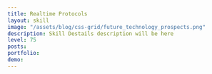 ```yaml
---
title: Realtime Protocols
layout: skill
image: "/assets/blog/css-grid/future_technology_prospects.png"
description: Skill Destails description will be here
level: 75
posts: 
portfolio: 
demo: 
---
```


